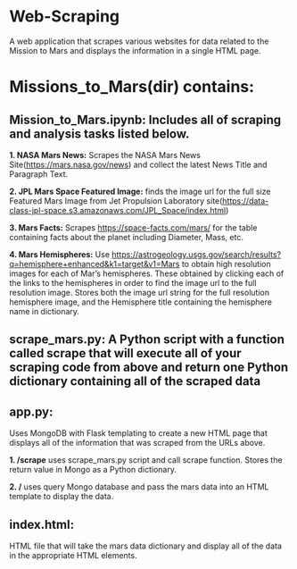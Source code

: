 # Web-Scraping
 
A web application that scrapes various websites for data related to the Mission to Mars and displays the information in a single HTML page.

# Missions_to_Mars(dir) contains:

## Mission_to_Mars.ipynb: Includes all of scraping and analysis tasks listed below.

**1. NASA Mars News:** Scrapes the NASA Mars News Site(https://mars.nasa.gov/news) and collect the latest News Title and Paragraph Text.

**2. JPL Mars Space Featured Image:** finds the image url for the full size Featured Mars Image from Jet Propulsion Laboratory site(https://data-class-jpl-space.s3.amazonaws.com/JPL_Space/index.html)

**3. Mars Facts:** Scrapes https://space-facts.com/mars/ for the table containing facts about the planet including Diameter, Mass, etc.

**4. Mars Hemispheres:** Use https://astrogeology.usgs.gov/search/results?q=hemisphere+enhanced&k1=target&v1=Mars to obtain high resolution images for each of Mar’s hemispheres. These obtained by clicking each of the links to the hemispheres in order to find the image url to the full resolution image. Stores both the image url string for the full resolution hemisphere image, and the Hemisphere title containing the hemisphere name in dictionary.

## scrape_mars.py: A Python script with a function called scrape that will execute all of your scraping code from above and return one Python dictionary containing all of the scraped data

## app.py: 
Uses MongoDB with Flask templating to create a new HTML page that displays all of the information that was scraped from the URLs above.

**1. /scrape** uses scrape_mars.py script and call scrape function. Stores the return value in Mongo as a Python dictionary.

**2. /** uses query Mongo database and pass the mars data into an HTML template to display the data.

## index.html:
HTML file that will take the mars data dictionary and display all of the data in the appropriate HTML elements. 











 

